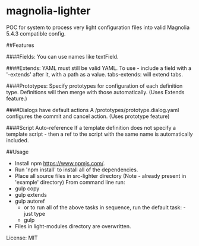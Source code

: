 # magnolia-lighter
POC for system to process very light configuration files into valid Magnolia 5.4.3 compatible config.

##Features

####Fields:
You can use names like textField.

####Extends:
YAML must still be valid YAML.
To use - include a field with a '-extends' after it, with a path as a value.
tabs-extends:
will extend tabs.

####Prototypes:
Specify prototypes for configuration of each definition type.
Definitions will then merge with those automatically.
(Uses Extends feature.)

####Dialogs have default actions
A /prototypes/prototype.dialog.yaml configures the commit and cancel action.
(Uses prototype feature)

####Script Auto-reference
If a template definition does not specify a template script - then a ref to the script with the same name is automatically included.


##Usage
* Install npm https://www.npmjs.com/.
* Run 'npm install' to install all of the dependencies.
* Place all source files in src-lighter directory (Note - already present in 'example' directory)
From command line run:
* gulp copy
* gulp extends
* gulp autoref
  * or to run all of the above tasks in sequence, run the default task: - just type
  * gulp
* Files in light-modules directory are overwritten.

License:
MIT
